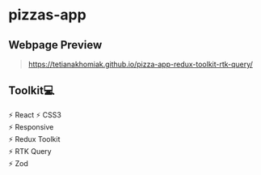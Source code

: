 # pizzas-app

## Webpage Preview
> https://tetianakhomiak.github.io/pizza-app-redux-toolkit-rtk-query/

 ## Toolkit💻                                                                                                                                                        
 ⚡️ React                                                                                                                                                                 ⚡️ CSS3                   
 ⚡️ Responsive                                                                                                                                                          
 ⚡️ Redux Toolkit                                                                                                                                                        
 ⚡️ RTK Query                                                                                                                                                        
 ⚡️ Zod
